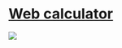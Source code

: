 # [Web calculator](https://visnowden.github.io/web_calculator)
<a href="https://visnowden.github.io/web_calculator">
  <img src="http://img.shields.io/static/v1?label=status:&message=%28WIP%29%20Work%20in%20progress&color=darkred"/>
</a>
